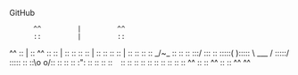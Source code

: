 GitHub

          ^^         |         ^^
          ::         |         ::
   ^^     ::         |         ::     ^^
   ::     ::         |         ::     ::
    ::     ::        |        ::     ::
      ::    ::       |       ::    ::
        ::    ::   _/~\_   ::    ::
          ::   :::/     \:::   ::
            :::::(       ):::::
                  \ ___ /
             :::::/`   `\:::::
           ::    ::\o o/::    ::
         ::     ::  :":  ::     ::
       ::      ::   ` `   ::      ::
      ::      ::           ::      ::
     ::      ::             ::      :: 
     ^^      ::             ::      ^^
             ::             ::
             ^^             ^^